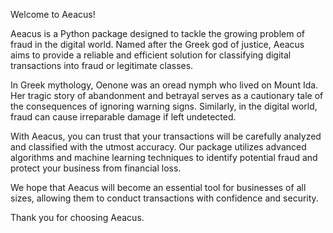 Welcome to Aeacus!

Aeacus is a Python package designed to tackle the growing problem of fraud in the digital world. Named after the Greek god of justice, Aeacus aims to provide a reliable and efficient solution for classifying digital transactions into fraud or legitimate classes.

In Greek mythology, Oenone was an oread nymph who lived on Mount Ida. Her tragic story of abandonment and betrayal serves as a cautionary tale of the consequences of ignoring warning signs. Similarly, in the digital world, fraud can cause irreparable damage if left undetected.

With Aeacus, you can trust that your transactions will be carefully analyzed and classified with the utmost accuracy. Our package utilizes advanced algorithms and machine learning techniques to identify potential fraud and protect your business from financial loss.

We hope that Aeacus will become an essential tool for businesses of all sizes, allowing them to conduct transactions with confidence and security.

Thank you for choosing Aeacus.